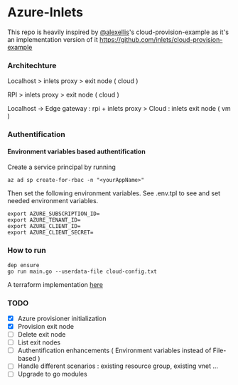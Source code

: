 # Azure-Inlets

This repo is heavily inspired by [@alexellis](https://github.com/alexellis)'s cloud-provision-example as it's an implementation version of it
https://github.com/inlets/cloud-provision-example

### Architechture

Localhost > inlets proxy > exit node ( cloud ) 

RPI > inlets proxy > exit node ( cloud )

Localhost -> Edge gateway : rpi + inlets proxy > Cloud : inlets exit node ( vm )

### Authentification 

#### Environment variables based authentification

Create a service principal by running

```
az ad sp create-for-rbac -n "<yourAppName>"
```

Then set the following environment variables. See .env.tpl to see and set needed environment variables.

```
export AZURE_SUBSCRIPTION_ID=
export AZURE_TENANT_ID=
export AZURE_CLIENT_ID=
export AZURE_CLIENT_SECRET=
```

### How to run 

```
dep ensure
go run main.go --userdata-file cloud-config.txt
```

A terraform implementation [here](https://github.com/iboonox/azure-inlets/tree/master/terraform)

### TODO 
- [x] Azure provisioner initialization
- [x] Provision exit node
- [ ] Delete exit node
- [ ] List exit nodes
- [ ] Authentification enhancements ( Environment variables instead of File-based )
- [ ] Handle different scenarios : existing resource group, existing vnet ...
- [ ] Upgrade to go modules
